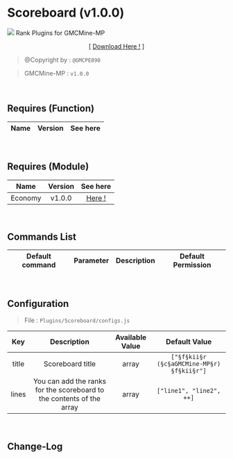 # Scoreboard (v1.0.0)
![](./assets/img/Scoreboard/pack_icon.png?raw=true)
Rank Plugins for GMCMine-MP
<p align="center">[ <a href="./Not Found">Download Here !</a> ]</p>

> @Copyright by : `@GMCPE890`

> GMCMine-MP : `v1.0.0`

<br />

## Requires (Function)
| Name | Version | See here |
| :--: | :-----: | :------: |

<br />

## Requires (Module)
| Name | Version | See here |
| :--: | :-----: | :------: |
| Economy | v1.0.0 | <a href="./Not Found">Here !</a> |

<br />

## Commands List
| Default command | Parameter | Description | Default Permission |
| :-------------: | :-------: | :---------: | :----------------: |

<br />

## Configuration

> File : `Plugins/Scoreboard/configs.js`

| Key | Description | Available Value | Default Value |
| :-: | :---------: | :-------------: | :-----------: |
| title | Scoreboard title | array | `["§f§kii§r    (§c§aGMCMine-MP§r)   §f§kii§r"]` |
| lines | You can add the ranks for the scoreboard to the contents of the array | array | `["line1", "line2", ++]` |

<br />

## Change-Log
